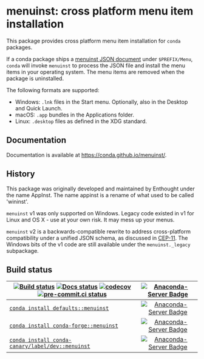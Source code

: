 # menuinst: cross platform menu item installation

This package provides cross platform menu item installation for `conda` packages.

If a conda package ships a [menuinst JSON document][reference] under `$PREFIX/Menu`, `conda` will invoke
`menuinst` to process the JSON file and install the menu items in your operating system.
The menu items are removed when the package is uninstalled.

The following formats are supported:

- Windows: `.lnk` files in the Start menu. Optionally, also in the Desktop and Quick Launch.
- macOS: `.app` bundles in the Applications folder.
- Linux: `.desktop` files as defined in the XDG standard.

## Documentation

Documentation is available at https://conda.github.io/menuinst/.

## History

This package was originally developed and maintained by Enthought under the name AppInst. The name
appinst is a rename of what used to be called 'wininst'.

`menuinst` v1 was only supported on Windows.  Legacy code existed in v1 for Linux and OS X - use at your own risk.  It may mess up your menus.

`menuinst` v2 is a backwards-compatible rewrite to address cross-platform compatibility under a
unified JSON schema, as discussed in [CEP-11][CEP-11]. The Windows bits of the v1 code are still
available under the `menuinst._legacy` subpackage.

## Build status

| [![Build status](https://github.com/conda/menuinst/actions/workflows/tests.yml/badge.svg)](https://github.com/conda/menuinst/actions/workflows/tests.yml) [![Docs status](https://github.com/conda/menuinst/actions/workflows/docs.yml/badge.svg)](https://github.com/conda/menuinst/actions/workflows/docs.yml) [![codecov](https://codecov.io/gh/conda/menuinst/branch/main/graph/badge.svg)](https://codecov.io/gh/conda/menuinst) [![pre-commit.ci status](https://results.pre-commit.ci/badge/github/conda/menuinst/main.svg)](https://results.pre-commit.ci/latest/github/conda/menuinst/main)  | [![Anaconda-Server Badge](https://anaconda.org/conda-canary/menuinst/badges/latest_release_date.svg)](https://anaconda.org/conda-canary/menuinst) |
| --- | :-: |
| [`conda install defaults::menuinst`](https://anaconda.org/anaconda/menuinst) | [![Anaconda-Server Badge](https://anaconda.org/anaconda/menuinst/badges/version.svg)](https://anaconda.org/anaconda/menuinst) |
| [`conda install conda-forge::menuinst`](https://anaconda.org/conda-forge/menuinst) | [![Anaconda-Server Badge](https://anaconda.org/conda-forge/menuinst/badges/version.svg)](https://anaconda.org/conda-forge/menuinst) |
| [`conda install conda-canary/label/dev::menuinst`](https://anaconda.org/conda-canary/menuinst) | [![Anaconda-Server Badge](https://anaconda.org/conda-canary/menuinst/badges/version.svg)](https://anaconda.org/conda-canary/constructor) |

[CEP-11]: https://github.com/conda-incubator/ceps/blob/3da0fb0ece/cep-11.md
[reference]: https://conda.github.io/menuinst/reference/
